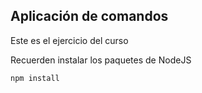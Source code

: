 ## Aplicación de comandos 

Este es el ejercicio del curso

Recuerden instalar los paquetes de NodeJS

```
npm install
```
